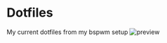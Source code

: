 # Dotfiles
My current dotfiles from my bspwm setup
![preview](https://cdn.discordapp.com/attachments/911731659349565560/965585473030475866/unknown.png)
